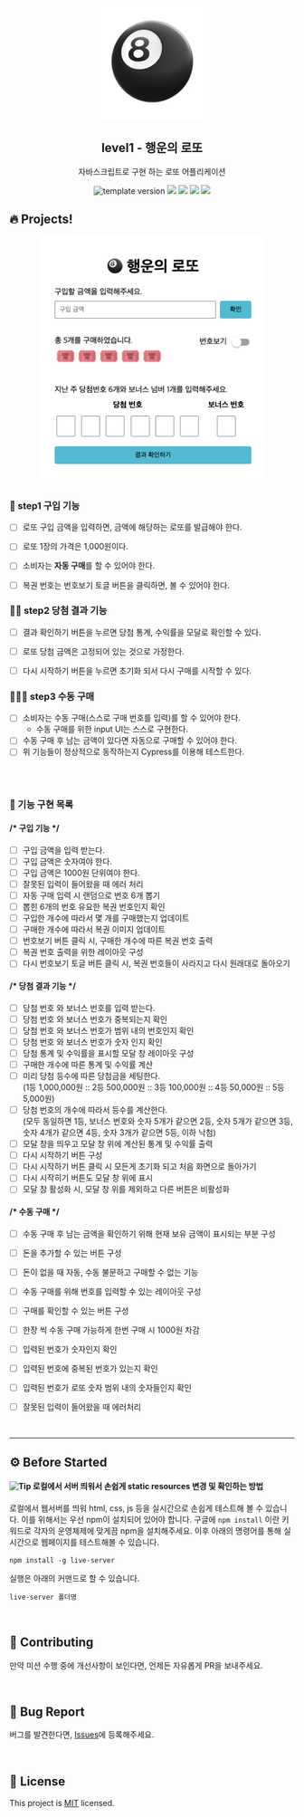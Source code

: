 <p align="middle" >
  <img width="200px;" src="./src/images/lotto_ball.png"/>
</p>
<h2 align="middle">level1 - 행운의 로또</h2>
<p align="middle">자바스크립트로 구현 하는 로또 어플리케이션</p>
<p align="middle">
  <img src="https://img.shields.io/badge/version-1.0.0-blue?style=flat-square" alt="template version"/>
  <img src="https://img.shields.io/badge/language-html-red.svg?style=flat-square"/>
  <img src="https://img.shields.io/badge/language-css-blue.svg?style=flat-square"/>
  <img src="https://img.shields.io/badge/language-js-yellow.svg?style=flat-square"/>
  <img src="https://img.shields.io/badge/license-MIT-brightgreen.svg?style=flat-square"/>
</p>

## 🔥 Projects!

<p align="middle">
  <img width="400" src="./src/images/lotto_ui.png">
</p>

### 🎯 step1 구입 기능

- [ ] 로또 구입 금액을 입력하면, 금액에 해당하는 로또를 발급해야 한다.
- [ ] 로또 1장의 가격은 1,000원이다.
- [ ] 소비자는 **자동 구매**를 할 수 있어야 한다.
- [ ] 복권 번호는 번호보기 토글 버튼을 클릭하면, 볼 수 있어야 한다.


### 🎯🎯 step2 당첨 결과 기능

- [ ] 결과 확인하기 버튼을 누르면 당첨 통계, 수익률을 모달로 확인할 수 있다.
- [ ] 로또 당첨 금액은 고정되어 있는 것으로 가정한다.
- [ ] 다시 시작하기 버튼을 누르면 초기화 되서 다시 구매를 시작할 수 있다.


### 🎯🎯🎯 step3 수동 구매

- [ ] 소비자는 수동 구매(스스로 구매 번호를 입력)를 할 수 있어야 한다.
  - 수동 구매를 위한 input UI는 스스로 구현한다.
- [ ] 수동 구매 후 남는 금액이 있다면 자동으로 구매할 수 있어야 한다.
- [ ] 위 기능들이 정상적으로 동작하는지 Cypress를 이용해 테스트한다.

<br><br>

### 🔽 기능 구현 목록

#### /* 구입 기능 */
- [ ] 구입 금액을 입력 받는다.
- [ ] 구입 금액은 숫자여야 한다.
- [ ] 구입 금액은 1000원 단위여야 한다.
- [ ] 잘못된 입력이 들어왔을 때 에러 처리
- [ ] 자동 구매 입력 시 랜덤으로 번호 6개 뽑기
- [ ] 뽑힌 6개의 번호 유요한 복권 번호인지 확인
- [ ] 구입한 개수에 따라서 몇 개를 구매했는지 업데이트
- [ ] 구매한 개수에 따라서 복권 이미지 업데이트
- [ ] 번호보기 버튼 클릭 시, 구매한 개수에 따른 복권 번호 출력
- [ ] 복권 번호 출력을 위한 레이아웃 구성
- [ ] 다시 번호보기 토글 버튼 클릭 시, 복권 번호들이 사라지고 다시 원래대로 돌아오기

#### /* 당첨 결과 기능 */
- [ ] 당첨 번호 와 보너스 번호를 입력 받는다.
- [ ] 당첨 번호 와 보너스 번호가 중복되는지 확인
- [ ] 당첨 번호 와 보너스 번호가 범위 내의 번호인지 확인
- [ ] 당첨 번호 와 보너스 번호가 숫자 인지 확인
- [ ] 당첨 통계 및 수익률을 표시할 모달 창 레이아웃 구성
- [ ] 구매한 개수에 따른 통계 및 수익률 계산
- [ ] 미리 당첨 등수에 따른 당첨금을 세팅한다.
<br> (1등 1,000,000원 :: 2등 500,000원 :: 3등 100,000원 :: 4등 50,000원 :: 5등 5,000원)
- [ ] 당첨 번호의 개수에 따라서 등수를 계산한다.
<br> (모두 동일하면 1등, 보너스 번호와 숫자 5개가 같으면 2등, 숫자 5개가 같으면 3등, 숫자 4개가 같으면 4등, 숫자 3개가 같으면 5등, 이하 낙첨)
- [ ] 모달 창을 띄우고 모달 창 위에 계산된 통계 및 수익률 출력
- [ ] 다시 시작하기 버튼 구성
- [ ] 다시 시작하기 버튼 클릭 시 모든게 초기화 되고 처음 화면으로 돌아가기
- [ ] 다시 시작히기 버튼도 모달 창 위에 표시
- [ ] 모달 창 활성화 시, 모달 창 위를 제외하고 다른 버튼은 비활성화

#### /* 수동 구매 */
- [ ] 수동 구매 후 남는 금액을 확인하기 위해 현재 보유 금액이 표시되는 부분 구성
- [ ] 돈을 추가할 수 있는 버튼 구성
- [ ] 돈이 없을 때 자동, 수동 불문하고 구매할 수 없는 기능
- [ ] 수동 구매를 위해 번호를 입력할 수 있는 레이아웃 구성
- [ ] 구매를 확인할 수 있는 버튼 구성
- [ ] 한장 씩 수동 구매 가능하게 한번 구매 시 1000원 차감
- [ ] 입력된 번호가 숫자인지 확인
- [ ] 입력된 번호에 중복된 번호가 있는지 확인
- [ ] 입력된 번호가 로또 숫자 범위 내의 숫자들인지 확인
- [ ] 잘못된 입력이 들어왔을 때 에러처리


<br><hr>

## ⚙️ Before Started

#### <img alt="Tip" src="https://img.shields.io/static/v1.svg?label=&message=Tip&style=flat-square&color=673ab8"> 로컬에서 서버 띄워서 손쉽게 static resources 변경 및 확인하는 방법

로컬에서 웹서버를 띄워 html, css, js 등을 실시간으로 손쉽게 테스트해 볼 수 있습니다. 이를 위해서는 우선 npm이 설치되어 있어야 합니다. 구글에 `npm install` 이란 키워드로 각자의 운영체제에 맞게끔 npm을 설치해주세요. 이후 아래의 명령어를 통해 실시간으로 웹페이지를 테스트해볼 수 있습니다.

```
npm install -g live-server
```

실행은 아래의 커맨드로 할 수 있습니다.

```
live-server 폴더명
```

<br>

## 👏 Contributing

만약 미션 수행 중에 개선사항이 보인다면, 언제든 자유롭게 PR을 보내주세요.

<br>

## 🐞 Bug Report

버그를 발견한다면, [Issues](https://github.com/woowacourse/javascript-lotto/issues)에 등록해주세요.

<br>

## 📝 License

This project is [MIT](https://github.com/woowacourse/javascript-lotto/blob/main/LICENSE) licensed.
